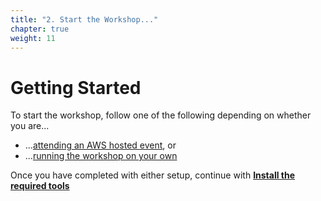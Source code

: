 ```yaml
---
title: "2. Start the Workshop..."
chapter: true
weight: 11
---
```


# Getting Started
To start the workshop, follow one of the following depending on whether you are...

* ...[attending an AWS hosted event](13_aws_event.html), or
* ...[running the workshop on your own](14_self_paced.html)

Once you have completed with either setup, continue with [**Install the required tools**](/20_workshop_setup.html)
